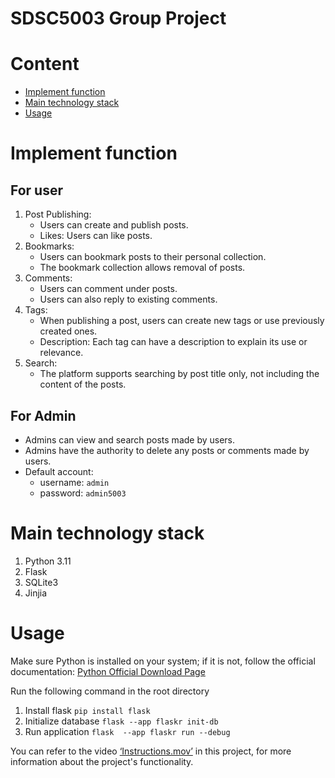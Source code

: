 # SDSC5003 Group Project
# Content
- [Implement function](#Implement-function)
- [Main technology stack](#Main-technology-stack)
- [Usage](#Usage)
# Implement function
## For user
1. Post Publishing:
   - Users can create and publish posts.
   - Likes: Users can like posts.
2. Bookmarks:
   - Users can bookmark posts to their personal collection.
   - The bookmark collection allows removal of posts.
3. Comments:
   - Users can comment under posts.
   - Users can also reply to existing comments.
4. Tags:
   - When publishing a post, users can create new tags or use previously created ones.
   - Description: Each tag can have a description to explain its use or relevance.
5. Search:
   - The platform supports searching by post title only, not including the content of the posts.

## For Admin
- Admins can view and search posts made by users.
- Admins have the authority to delete any posts or comments made by users.
- Default account:
   - username: `admin`
   - password: `admin5003`

# Main technology stack
1. Python 3.11
2. Flask
3. SQLite3
4. Jinjia

# Usage

Make sure Python is installed on your system; if it is not, follow the official documentation: [Python Official Download Page](https://www.python.org/downloads/)

Run the following command in the root directory

1. Install flask `pip install flask`
2. Initialize database    `flask --app flaskr init-db`
3. Run application      `flask  --app flaskr run --debug`

You can refer to the video [‘Instructions.mov’](Instructions.mov) in this project, for more information about the project's functionality.

